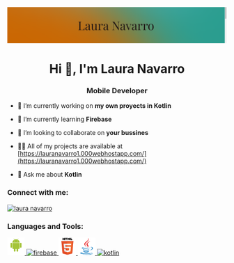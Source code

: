 
<img src="connombre.PNG" style="height: 50%; width:100%;"/>

<h1 align="center">Hi 👋, I'm Laura Navarro</h1>
<h3 align="center">Mobile Developer</h3>

- 🔭 I’m currently working on **my own proyects in Kotlin**

- 🌱 I’m currently learning **Firebase**

- 👯 I’m looking to collaborate on **your bussines**

- 👨‍💻 All of my projects are available at [https://lauranavarro1.000webhostapp.com/](https://lauranavarro1.000webhostapp.com/)

- 💬 Ask me about **Kotlin**

<h3 align="left">Connect with me:</h3>
<p align="left">
<a href="https://www.linkedin.com/in/laura-navarro-b69a2b296/" target="blank"><img align="center" src="https://raw.githubusercontent.com/rahuldkjain/github-profile-readme-generator/master/src/images/icons/Social/linked-in-alt.svg" alt="laura navarro" height="30" width="40" /></a>
</p>

<h3 align="left">Languages and Tools:</h3>
<p align="left"> <a href="https://developer.android.com" target="_blank" rel="noreferrer"> <img src="https://raw.githubusercontent.com/devicons/devicon/master/icons/android/android-original-wordmark.svg" alt="android" width="40" height="40"/> </a> <a href="https://firebase.google.com/" target="_blank" rel="noreferrer"> <img src="https://www.vectorlogo.zone/logos/firebase/firebase-icon.svg" alt="firebase" width="40" height="40"/> </a> <a href="https://www.w3.org/html/" target="_blank" rel="noreferrer"> <img src="https://raw.githubusercontent.com/devicons/devicon/master/icons/html5/html5-original-wordmark.svg" alt="html5" width="40" height="40"/> </a> <a href="https://www.java.com" target="_blank" rel="noreferrer"> <img src="https://raw.githubusercontent.com/devicons/devicon/master/icons/java/java-original.svg" alt="java" width="40" height="40"/> </a> <a href="https://kotlinlang.org" target="_blank" rel="noreferrer"> <img src="https://www.vectorlogo.zone/logos/kotlinlang/kotlinlang-icon.svg" alt="kotlin" width="40" height="40"/> </a> </p>

